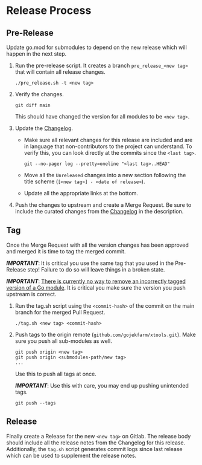 # Release Process

## Pre-Release

Update go.mod for submodules to depend on the new release which will happen in the next step.

1. Run the pre-release script. It creates a branch `pre_release_<new tag>` that will contain all release changes.

    ```shell
    ./pre_release.sh -t <new tag>
    ```

2. Verify the changes.

    ```shell
    git diff main
    ```

   This should have changed the version for all modules to be `<new tag>`.

3. Update the [Changelog](./CHANGELOG.md).
    - Make sure all relevant changes for this release are included and are in language that non-contributors to the project can understand.
      To verify this, you can look directly at the commits since the `<last tag>`.

        ```shell
        git --no-pager log --pretty=oneline "<last tag>..HEAD"
        ```

    - Move all the `Unreleased` changes into a new section following the title scheme (`[<new tag>] - <date of release>`).
    - Update all the appropriate links at the bottom.

4. Push the changes to upstream and create a Merge Request.
   Be sure to include the curated changes from the [Changelog](./CHANGELOG.md) in the description.

## Tag

Once the Merge Request with all the version changes has been approved and merged it is time to tag the merged commit.

***IMPORTANT***: It is critical you use the same tag that you used in the Pre-Release step!
Failure to do so will leave things in a broken state.

***IMPORTANT***: [There is currently no way to remove an incorrectly tagged version of a Go module](https://github.com/golang/go/issues/34189).
It is critical you make sure the version you push upstream is correct.

1. Run the tag.sh script using the `<commit-hash>` of the commit on the main branch for the merged Pull Request.

    ```
    ./tag.sh <new tag> <commit-hash>
    ```

2. Push tags to the origin remote (`github.com/gojekfarm/xtools.git`).
   Make sure you push all sub-modules as well.

    ```
    git push origin <new tag>
    git push origin <submodules-path/new tag>
    ...
    ```

   Use this to push all tags at once.

   ***IMPORTANT***: Use this with care, you may end up pushing unintended tags.
    ```shell
    git push --tags 
    ```

## Release

Finally create a Release for the new `<new tag>` on Gitlab.
The release body should include all the release notes from the Changelog for this release.
Additionally, the `tag.sh` script generates commit logs since last release which can be used to supplement the release notes.
